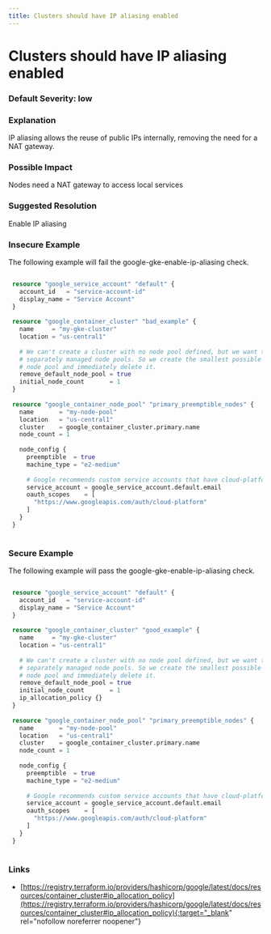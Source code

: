 ```yaml
---
title: Clusters should have IP aliasing enabled
---
```


# Clusters should have IP aliasing enabled

### Default Severity: <span class="severity low">low</span>

### Explanation

IP aliasing allows the reuse of public IPs internally, removing the need for a NAT gateway.

### Possible Impact
Nodes need a NAT gateway to access local services

### Suggested Resolution
Enable IP aliasing


### Insecure Example

The following example will fail the google-gke-enable-ip-aliasing check.
```terraform

 resource "google_service_account" "default" {
   account_id   = "service-account-id"
   display_name = "Service Account"
 }
 
 resource "google_container_cluster" "bad_example" {
   name     = "my-gke-cluster"
   location = "us-central1"
 
   # We can't create a cluster with no node pool defined, but we want to only use
   # separately managed node pools. So we create the smallest possible default
   # node pool and immediately delete it.
   remove_default_node_pool = true
   initial_node_count       = 1
 }
 
 resource "google_container_node_pool" "primary_preemptible_nodes" {
   name       = "my-node-pool"
   location   = "us-central1"
   cluster    = google_container_cluster.primary.name
   node_count = 1
 
   node_config {
     preemptible  = true
     machine_type = "e2-medium"
 
     # Google recommends custom service accounts that have cloud-platform scope and permissions granted via IAM Roles.
     service_account = google_service_account.default.email
     oauth_scopes    = [
       "https://www.googleapis.com/auth/cloud-platform"
     ]
   }
 }
 
```



### Secure Example

The following example will pass the google-gke-enable-ip-aliasing check.
```terraform

 resource "google_service_account" "default" {
   account_id   = "service-account-id"
   display_name = "Service Account"
 }
 
 resource "google_container_cluster" "good_example" {
   name     = "my-gke-cluster"
   location = "us-central1"
 
   # We can't create a cluster with no node pool defined, but we want to only use
   # separately managed node pools. So we create the smallest possible default
   # node pool and immediately delete it.
   remove_default_node_pool = true
   initial_node_count       = 1
   ip_allocation_policy {}
 }
 
 resource "google_container_node_pool" "primary_preemptible_nodes" {
   name       = "my-node-pool"
   location   = "us-central1"
   cluster    = google_container_cluster.primary.name
   node_count = 1
 
   node_config {
     preemptible  = true
     machine_type = "e2-medium"
 
     # Google recommends custom service accounts that have cloud-platform scope and permissions granted via IAM Roles.
     service_account = google_service_account.default.email
     oauth_scopes    = [
       "https://www.googleapis.com/auth/cloud-platform"
     ]
   }
 }
 
```



### Links


- [https://registry.terraform.io/providers/hashicorp/google/latest/docs/resources/container_cluster#ip_allocation_policy](https://registry.terraform.io/providers/hashicorp/google/latest/docs/resources/container_cluster#ip_allocation_policy){:target="_blank" rel="nofollow noreferrer noopener"}



